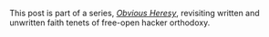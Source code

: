 This post is part of a series, [_Obvious Heresy_](/series/obvious_heresy.html), revisiting written and unwritten faith tenets of free-open hacker orthodoxy.
